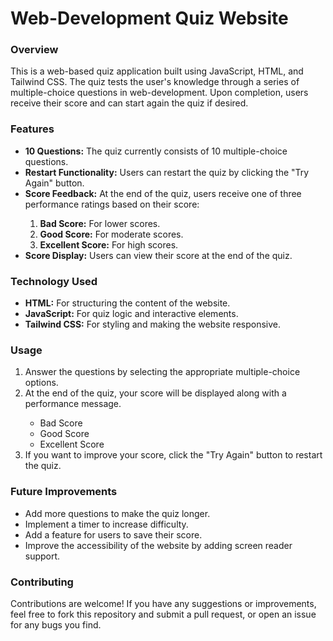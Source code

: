 # Web-Development Quiz Website

<h3>Overview</h3>
<p>This is a web-based quiz application built using JavaScript, HTML, and Tailwind CSS. The quiz tests the user's knowledge through a series of multiple-choice questions in web-development. Upon completion, users receive their score and can start again the quiz if desired.</p>

<h3>Features</h3>
<ul>
<li><b>10 Questions:</b> The quiz currently consists of 10 multiple-choice questions.</li>
<li><b>Restart Functionality:</b> Users can restart the quiz by clicking the "Try Again" button.</li>
<li><b>Score Feedback:</b> At the end of the quiz, users receive one of three performance ratings based on their score:
</li>
<ol>
<li><b>Bad Score:</b> For lower scores.</li>
<li><b>Good Score:</b> For moderate scores.
</li>
<li><b>Excellent Score:</b>  For high scores.</li>
</ol>
<li><b>Score Display:</b> Users can view their score at the end of the quiz.</li>
</ul>

<h3>Technology Used</h3>
<ul>
<li><b>HTML:</b> For structuring the content of the website.</li>
<li><b>JavaScript:</b> For quiz logic and interactive elements.</li>
<li><b>Tailwind CSS:</b> For styling and making the website responsive.</li>
</ul>

<h3>Usage</h3>
<ol>
<li>Answer the questions by selecting the appropriate multiple-choice options.</li>
<li>At the end of the quiz, your score will be displayed along with a performance message.
</li>
<ul>
<li>Bad Score</li>
<li>Good Score</li>
<li>Excellent Score</li>
</ul>
<li>If you want to improve your score, click the "Try Again" button to restart the quiz.</li>
</ol>

<h3>Future Improvements</h3>
<ul>
<li>Add more questions to make the quiz longer.</li>
<li>Implement a timer to increase difficulty.</li>
<li>Add a feature for users to save their score.</li>
<li>Improve the accessibility of the website by adding screen reader support.</li>
</ul>

<h3>Contributing</h3>
<p>Contributions are welcome! If you have any suggestions or improvements, feel free to fork this repository and submit a pull request, or open an issue for any bugs you find.</p>


